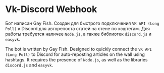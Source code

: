 # Vk-Discord Webhook
Бот написан Gay Fish. Создан для быстрого подключения `VK API (Long Poll)` к Discord для авторепоста статей на стене по хэштегам.
Для работы требуется наличее `Node.js`, а также библиотек `discord.js` и `easyvk`.

The bot is written by Gay Fish. Designed to quickly connect the `VK API (Long Poll)` to Discord for auto-reposting articles on the wall using hashtags.
It requires the presence of `Node.js`, as well as the libraries` discord.js` and `easyvk`.
